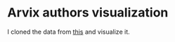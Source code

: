 Arvix authors visualization
===========================


I cloned the data from [this](https://www.kaggle.com/Cornell-University/arxiv) and visualize it.<br><br>

<div align='center'>
    <img scr='https://github.com/ketphan02/top-arvix-visualization/tree/master/result/visualize.png' width=100/>
</div>

